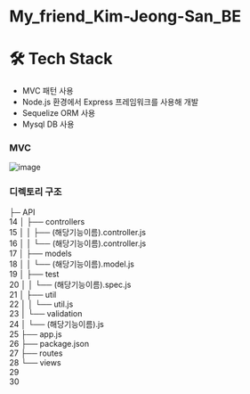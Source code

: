 # My_friend_Kim-Jeong-San_BE
# 🛠 Tech Stack

- MVC 패턴 사용
- Node.js 환경에서 Express 프레임워크를 사용해 개발
- Sequelize ORM 사용
- Mysql DB 사용

### MVC

![image](https://user-images.githubusercontent.com/78139690/179363040-50862aeb-18d1-4a5d-a744-34bb54885cab.png)

### 디렉토리 구조

<div>

├─ API <br/>
14
│  ├── controllers<br/>
15
│  │   ├── (해당기능이름).controller.js<br/>
16
│  │   └── (해당기능이름).controller.js<br/>
17
│  ├── models<br/>
18
│  │   └── (해당기능이름).model.js<br/>
19
│  ├── test<br/>
20
│  │   └── (해당기능이름).spec.js<br/>
21
│  ├── util<br/>
22
│  │   └── util.js<br/>
23
│  └── validation<br/>
24
│      └── (해당기능이름).js<br/>
25
├── app.js<br/>
26
├── package.json<br/>
27
├── routes<br/>
28
└── views<br/>
29
<br/>
30
</div>
